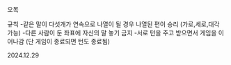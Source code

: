 오목

규칙
-같은 말이 다섯개가 연속으로 나열이 될 경우 나열된 편이 승리
(가로,세로,대각 가능)
-다른 사람이 둔 좌표에 자신의 말 놓기 금지
-서로 턴을 주고 받으면서 게임을 이어나감
(단 게임이 종료되면 턴도 종료됨)

2024.12.29